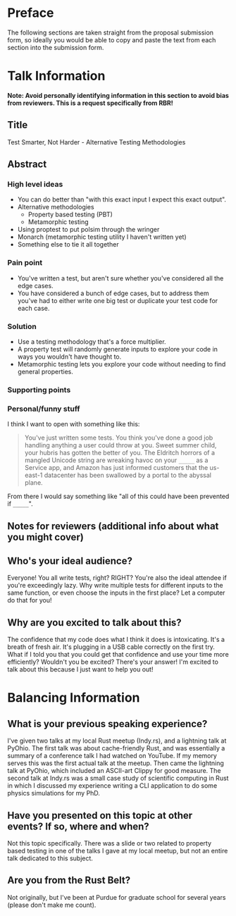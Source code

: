 # Preface
The following sections are taken straight from the proposal submission form, so ideally you would be able to copy and paste the text from each section into the submission form.

# Talk Information
**Note: Avoid personally identifying information in this section to avoid bias from reviewers. This is a request specifically from RBR!**

## Title
Test Smarter, Not Harder - Alternative Testing Methodologies

## Abstract

### High level ideas
- You can do better than "with this exact input I expect this exact output".
- Alternative methodologies
  - Property based testing (PBT)
  - Metamorphic testing
- Using proptest to put polsim through the wringer
- Monarch (metamorphic testing utility I haven't written yet)
- Something else to tie it all together

### Pain point
- You've written a test, but aren't sure whether you've considered all the edge cases.
- You have considered a bunch of edge cases, but to address them you've had to either write one big test or duplicate your test code for each case.

### Solution
- Use a testing methodology that's a force multiplier.
- A property test will randomly generate inputs to explore your code in ways you wouldn't have thought to.
- Metamorphic testing lets you explore your code without needing to find general properties.

### Supporting points

### Personal/funny stuff
I think I want to open with something like this:
> You've just written some tests. You think you've done a good job handling anything a user could throw at you. Sweet summer child, your hubris has gotten the better of you. The Eldritch horrors of a mangled Unicode string are wreaking havoc on your `_____` as a Service app, and Amazon has just informed customers that the us-east-1 datacenter has been swallowed by a portal to the abyssal plane.

From there I would say something like "all of this could have been prevented if `_____`".

## Notes for reviewers (additional info about what you might cover)

## Who's your ideal audience?
Everyone! You all write tests, right? RIGHT? You're also the ideal attendee if you're exceedingly lazy.
Why write multiple tests for different inputs to the same function, or even choose the inputs in the first place?
Let a computer do that for you!

## Why are you excited to talk about this?
The confidence that my code does what I think it does is intoxicating. It's a breath of fresh air.
It's plugging in a USB cable correctly on the first try. What if I told you that you could get that confidence and use your time more efficiently? Wouldn't you be excited? There's your answer! I'm excited to talk about this because I just want to help you out!

# Balancing Information

## What is your previous speaking experience?
I've given two talks at my local Rust meetup (Indy.rs), and a lightning talk at PyOhio.
The first talk was about cache-friendly Rust, and was essentially a summary of a conference talk I had watched on YouTube. If my memory serves this was the first actual talk at the meetup. Then came the lightning talk at PyOhio, which included an ASCII-art Clippy for good measure. The second talk at Indy.rs was a small case study of scientific computing in Rust in which I discussed my experience writing a CLI application to do some physics simulations for my PhD.

## Have you presented on this topic at other events? If so, where and when?
Not this topic specifically. There was a slide or two related to property based testing in one of the talks I gave at my local meetup, but not an entire talk dedicated to this subject.

## Are you from the Rust Belt?
Not originally, but I've been at Purdue for graduate school for several years (please don't make me count).
